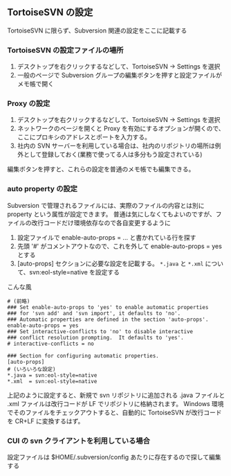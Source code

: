 ## TortoiseSVN の設定 ##

TortoiseSVN に限らず、Subversion 関連の設定をここに記載する

### TortoiseSVN の設定ファイルの場所 ###

  1. デスクトップを右クリックするなどして、TortoiseSVN → Settings を選択
  1. 一般のページで Subversion グループの編集ボタンを押すと設定ファイルがメモ帳で開く

### Proxy の設定 ###

  1. デスクトップを右クリックするなどして、TortoiseSVN → Settings を選択
  1. ネットワークのページを開くと Proxy を有効にするオプションが開くので、ここにプロキシのアドレスとポートを入力する。
  1. 社内の SVN サーバーを利用している場合は、社内のリポジトリの場所は例外として登録しておく(業務で使ってる人は多分もう設定されている)

編集ボタンを押すと、これらの設定を普通のメモ帳でも編集できる。

### auto property の設定 ###

Subversion で管理されるファイルには、実際のファイルの内容とは別に property という属性が設定できます。
普通は気にしなくてもよいのですが、ファイルの改行コードだけ環境依存なので各自変更するように

  1. 設定ファイルで enable-auto-props = ... と書かれている行を探す
  1. 先頭 '#' がコメントアウトなので、これを外して enable-auto-props = yes とする
  1. [auto-props] セクションに必要な設定を記載する。 `*.java` と `*.xml` について、svn:eol-style=native を設定する

こんな風
```
# (前略)
### Set enable-auto-props to 'yes' to enable automatic properties
### for 'svn add' and 'svn import', it defaults to 'no'.
### Automatic properties are defined in the section 'auto-props'.
enable-auto-props = yes
### Set interactive-conflicts to 'no' to disable interactive
### conflict resolution prompting.  It defaults to 'yes'.
# interactive-conflicts = no

### Section for configuring automatic properties.
[auto-props]
# (いろいろな設定)
*.java = svn:eol-style=native
*.xml  = svn:eol-style=native

```

上記のように設定すると、新規で svn リポジトリに追加される .java ファイルと .xml ファイルは改行コードが LF でリポジトリに格納されます。
Windows 環境でそのファイルをチェックアウトすると、自動的に TortoiseSVN が改行コードを CR+LF に変換するはず。


### CUI の svn クライアントを利用している場合 ###

設定ファイルは $HOME/.subversion/config あたりに存在するので探して編集する